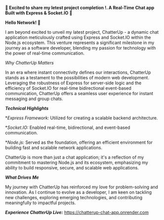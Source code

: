**📣 Excited to share my letest project completion !.  A Real-Time Chat app Built with Express & Socket.IO 📣**

**Hello Network! 👋**

I am beyond excited to unveil my latest project, ChatterUp - a dynamic chat application meticulously crafted using Express and Socket.IO within the Node.js ecosystem. This venture represents a significant milestone in my journey as a software developer, blending my passion for technology with the power of real-time communication.

*Why ChatterUp Matters*

In an era where instant connectivity defines our interactions, ChatterUp stands as a testament to the possibilities of modern web development. Leveraging the robustness of Express for server-side logic and the efficiency of Socket.IO for real-time bidirectional event-based communication, ChatterUp offers a seamless user experience for instant messaging and group chats.

***Technical Highlights***

**Express Framework:* Utilized for creating a scalable backend architecture.

**Socket.IO:* Enabled real-time, bidirectional, and event-based communication.

**Node.js:* Served as the foundation, offering an efficient environment for building fast and scalable network applications.

ChatterUp is more than just a chat application; it's a reflection of my commitment to mastering Node.js and its ecosystem, emphasizing my ability to build responsive, secure, and scalable web applications.

***What Drives Me***

My journey with ChatterUp has reinforced my love for problem-solving and innovation. As I continue to evolve as a developer, I am keen on tackling new challenges, exploring emerging technologies, and contributing meaningfully to impactful projects.



***Experience ChatterUp Live:*** https://chatterup-chat-app.onrender.com


